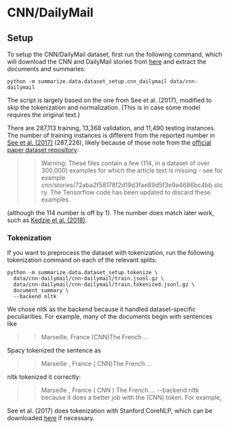 # CNN/DailyMail
## Setup
To setup the CNN/DailyMail dataset, first run the following command, which will download the CNN and DailyMail stories from [here](https://cs.nyu.edu/~kcho/DMQA/) and extract the documents and summaries:
```
python -m summarize.data.dataset_setup.cnn_dailymail data/cnn-dailymail
```
The script is largely based on the one from See et al. (2017), modified to skip the tokenization and normalization.
(This is in case some model requires the original text.)

There are 287,113 training, 13,368 validation, and 11,490 testing instances.
The number of training instances is different from the reported number in [See et al. (2017)](https://arxiv.org/pdf/1704.04368.pdf) (287,226), likely because of those note from the [official paper dataset repository](https://github.com/abisee/cnn-dailymail):

>> Warning: These files contain a few (114, in a dataset of over 300,000) examples for which the article text is missing - see for example cnn/stories/72aba2f58178f2d19d3fae89d5f3e9a4686bc4bb.story. The Tensorflow code has been updated to discard these examples.

(although the 114 number is off by 1).
The number does match later work, such as [Kedzie et al. (2018)](https://arxiv.org/pdf/1810.12343.pdf).

### Tokenization
If you want to preprocess the dataset with tokenization, run the following tokenization command on each of the relevant splits:
```
python -m summarize.data.dataset_setup.tokenize \
  data/cnn-dailymail/cnn-dailymail/train.jsonl.gz \
  data/cnn-dailymail/cnn-dailymail/train.tokenized.jsonl.gz \
  document summary \
  --backend nltk
```
We chose nltk as the backend because it handled dataset-specific peculiarities.
For example, many of the documents begin with sentences like
>> Marseille, France (CNN)The French ...

Spacy tokenized the sentence as
>> Marseille , France ( CNN)The French ...

nltk tokenized it correctly:
>> Marseille , France ( CNN ) The French ...
--backend nltk because it does a better job with the (CNN) token. For example,

See et al. (2017) does tokenization with Stanford CoreNLP, which can be downloaded [here](https://github.com/JafferWilson/Process-Data-of-CNN-DailyMail) if necessary.
